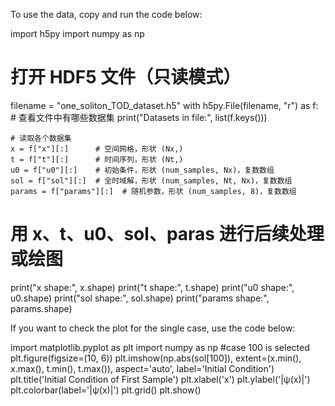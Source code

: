 To use the data, copy and run the code below:

import h5py
import numpy as np

# 打开 HDF5 文件（只读模式）
filename = "one_soliton_TOD_dataset.h5"
with h5py.File(filename, "r") as f:
    # 查看文件中有哪些数据集
    print("Datasets in file:", list(f.keys()))
    
    # 读取各个数据集
    x = f["x"][:]      # 空间网格，形状 (Nx,)
    t = f["t"][:]      # 时间序列，形状 (Nt,)
    u0 = f["u0"][:]    # 初始条件，形状 (num_samples, Nx)，复数数组
    sol = f["sol"][:]  # 全时域解，形状 (num_samples, Nt, Nx)，复数数组
    params = f["params"][:]  # 随机参数，形状 (num_samples, 8)，复数数组
# 用 x、t、u0、sol、paras 进行后续处理或绘图
print("x shape:", x.shape)
print("t shape:", t.shape)
print("u0 shape:", u0.shape)
print("sol shape:", sol.shape)
print("params shape:", params.shape)


If you want to check the plot for the single case, use the code below:

import matplotlib.pyplot as plt
import numpy as np
#case 100 is selected
plt.figure(figsize=(10, 6))
plt.imshow(np.abs(sol[100]), extent=(x.min(), x.max(), t.min(), t.max()), aspect='auto', label='Initial Condition')
plt.title('Initial Condition of First Sample')
plt.xlabel('x')
plt.ylabel('|ψ(x)|')
plt.colorbar(label='|ψ(x)|')
plt.grid()
plt.show()

